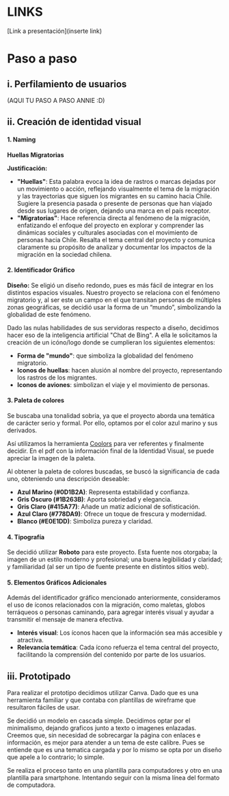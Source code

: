 # LINKS

[Link a presentación](inserte link)


# Paso a paso 

## i. Perfilamiento de usuarios



(AQUI TU PASO A PASO ANNIE :D)



## ii. Creación de identidad visual


#### 1. Naming
**Huellas Migratorias**

**Justificación:**
- **"Huellas"**: Esta palabra evoca la idea de rastros o marcas dejadas por un movimiento o acción, reflejando visualmente el tema de la migración y las trayectorias que siguen los migrantes en su camino hacia Chile. Sugiere la presencia pasada o presente de personas que han viajado desde sus lugares de origen, dejando una marca en el país receptor.
- **"Migratorias"**: Hace referencia directa al fenómeno de la migración, enfatizando el enfoque del proyecto en explorar y comprender las dinámicas sociales y culturales asociadas con el movimiento de personas hacia Chile. Resalta el tema central del proyecto y comunica claramente su propósito de analizar y documentar los impactos de la migración en la sociedad chilena.

#### 2. Identificador Gráfico
**Diseño:**
Se eligió un diseño redondo, pues es más fácil de integrar en los distintos espacios visuales. Nuestro proyecto se relaciona con el fenómeno migratorio y, al ser este un campo en el que transitan personas de múltiples zonas geográficas, se decidió usar la forma de un “mundo”, simbolizando la globalidad de este fenómeno.

Dado las nulas habilidades de sus servidoras respecto a diseño, decidimos hacer eso de la inteligencia artificial "Chat de Bing". A ella le solicitamos la creación de un icóno/logo donde se cumplieran los siguientes elementos:
- **Forma de "mundo"**: que simboliza la globalidad del fenómeno migratorio.
- **Iconos de huellas**: hacen alusión al nombre del proyecto, representando los rastros de los migrantes.
- **Iconos de aviones**: simbolizan el viaje y el movimiento de personas.


#### 3. Paleta de colores
Se buscaba una tonalidad sobria, ya que el proyecto aborda una temática de carácter serio y formal. Por ello, optamos por el color azul marino y sus derivados.

Así utilizamos la herramienta [Coolors](https://coolors.co) para ver referentes y finalmente decidir. En el pdf con la información final de la Identidad Visual, se puede apreciar la imagen de la paleta. 

Al obtener la paleta de colores buscadas, se buscó la significancia de cada uno, obteniendo una descripción deseable: 

- **Azul Marino (#0D1B2A)**: Representa estabilidad y confianza.
- **Gris Oscuro (#1B263B)**: Aporta sobriedad y elegancia.
- **Gris Claro (#415A77)**: Añade un matiz adicional de sofisticación.
- **Azul Claro (#778DA9)**: Ofrece un toque de frescura y modernidad.
- **Blanco (#E0E1DD)**: Simboliza pureza y claridad.


#### 4. Tipografía
Se decidió utilizar **Roboto** para este proyecto. Esta fuente nos otorgaba; la imagen de un estilo moderno y profesional; una buena legibilidad y claridad; y familiaridad (al ser un tipo de fuente presente en distintos sitios web).

#### 5. Elementos Gráficos Adicionales
Además del identificador gráfico mencionado anteriormente, consideramos el uso de íconos relacionados con la migración, como maletas, globos terráqueos o personas caminando, para agregar interés visual y ayudar a transmitir el mensaje de manera efectiva.
- **Interés visual**: Los íconos hacen que la información sea más accesible y atractiva.
- **Relevancia temática**: Cada ícono refuerza el tema central del proyecto, facilitando la comprensión del contenido por parte de los usuarios.



## iii. Prototipado

Para realizar el prototipo decidimos utilizar Canva. Dado que es una herramienta familiar y que contaba con plantillas de wireframe que resultaron fáciles de usar. 

Se decidió un modelo en cascada simple. Decidimos optar por el minimalismo, dejando graficos junto a texto o imagenes enlazadas. Creemos que, sin necesidad de sobrecargar la página con enlaces e información, es mejor para atender a un tema de este calibre. Pues se entiende que es una tematica cargada y por lo mismo se opta por un diseño que apele a lo contrario; lo simple. 

Se realiza el proceso tanto en una plantilla para computadores y otro en una plantilla para smartphone. Intentando seguir con la misma línea del formato de computadora. 